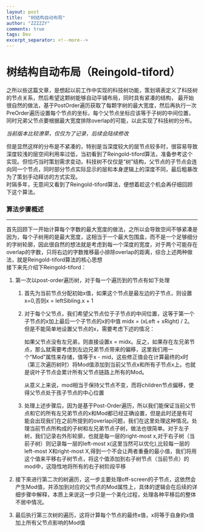 ```yaml
---
layout: post
title:  "树结构自动布局"
author: "ZZZZZY"
comments: true
tags: Dev
excerpt_separator: <!--more-->
---
```

# 树结构自动布局（Reingold-tiford）

之所以些这篇文章，是想起以前工作中实现的科技树功能，策划填表定义了科技树的节点关系，然后希望这颗树能够自动平铺布局，同时具有紧凑的结构，
最开始很自然的做法，基于PostOrder遍历获取了每颗字树的最大宽度，然后再执行一次PreOrder遍历设置每个节点的坐标，每个父节点坐标应该等于子树的中间位置，同时兄弟父节点要根据最大宽度排除overlap的可能，以此实现了科技树的分布。  
<!--more-->

*当前版本比较潦草，仅仅为了记录，后续会陆续修改*

但是显然这样的分布是不紧凑的，特别是当深度较大的层节点较多时，很容易导致深度较浅的层空间利用率过低，当初看到了Reingold-tiford算法，准备参考这个实现。但恰巧当时策划需求变动，科技树不仅仅是“树”结构，父节点的子节点会连向同一个节点，同时部分节点实际显示的层和本身逻辑上的深度不同，最后粗暴改为了策划手动拜访的方式实现。  
时隔多年，无意间又看到了Reingold-tiford算法，便想着趁这个机会再仔细回顾下这个算法。

### 算法步骤概述
---
首先回顾下一开始计算每个字数的最大宽度的做法，之所以会导致空间不够紧凑是因为，每个子树用的是最大宽度，这相当于一个最大包围盒，而不是一个足够细分的字树轮廓，因此很自然的想法就是考虑到每一个深度的宽度，对于两个可能存在overlap的字数，只将右边的字数推移最小排除overlap的距离，综合上述两种做法，就是Reingold-tiford算法的核心思想  
接下来先介绍下Reingold-tiford：
1. 第一次以post-order遍历树，对于每一个遍历到的节点有如下处理
   1. 首先为当前节点分配初始x值，如果这个节点是最左边的子节点，则设置x=0,否则x = leftSibling.x + 1
   2. 对于每个父节点，我们希望父节点位于子节点的中间位置，这等于第一个子节点的x加上最后一个子节点的x的中值 midx = (xLeft + xRight) / 2。但是不能简单地设置父节点的x，需要考虑下述的情况：

		如果父节点没有左兄弟，则直接设置x = midx。反之，如果存在左兄弟节点，那么就需要考虑到左边兄弟节点带来的偏移，这里我们用一个“Mod”属性来存储，值等于x - mid，这些修正值会在计算最终的x时（第三次遍历树时）将Mod值添加到当前父节点x和所有子节点x上。也就是说叶子节点会累计所有父节点链路上所有的Mod。

		从意义上来说，mod相当于保持父节点不变，而将children节点偏移，使得父节点处于孩子节点的中心位置

   3. 处理上述步骤后，因为是基于Post-Order遍历，所以我们能保证当前父节点和它的所有左兄弟节点的x和Mod都已经正确设置，但是此时还是有可能会出现我们在之前所提到的overlap问题，我们在这里处理这种情况。处理当前节点所构成的子树和左兄弟节点子树，做法也很简单。对于左子树，我们记录右外形轮廓，也就是每一层的right-most x,对于右子树（当前子树）则记录每一层的left-most x(这里当然可以优化),比较每一层的left-most X和right-most X,得到一个不会让两者重叠的最小值，我们将用这个值来平移右子树节点，将这个值添加到右子树节点（当前节点）的mod中，这隐性地将所有的右子树阶段平移
   
2. 接下來进行第二次的树遍历，这一步主要处理off-screen的子节点，这依然会产生Mod值，并添加到对应的父节点的Mod属性上，具体的逻辑会在后续的详细步骤中解释，本质上来说这一步只是一个美化过程，处理各种平移后的整体不居中情况。

3. 最后执行第三次树的遍历，这将计算每个节点的最终x值，x将等于自身的x值加上所有父节点影响的Mod值
